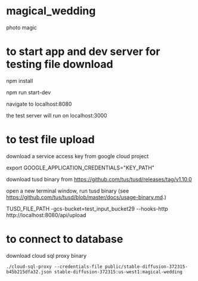 # magical_wedding
photo magic

# to start app and dev server for testing file download
npm install

npm run start-dev

navigate to localhost:8080

the test server will run on localhost:3000

# to test file upload

download a service access key from google cloud project

export GOOGLE_APPLICATION_CREDENTIALS="KEY_PATH"

download tusd binary from https://github.com/tus/tusd/releases/tag/v1.10.0

open a new terminal window, run tusd binary (see https://github.com/tus/tusd/blob/master/docs/usage-binary.md.)

TUSD_FILE_PATH -gcs-bucket=test_input_bucket29 --hooks-http http://localhost:8080/api/upload

# to connect to database


download cloud sql proxy binary


```./cloud-sql-proxy --credentials-file public/stable-diffusion-372315-b45b215dfa32.json stable-diffusion-372315:us-west1:magical-wedding ```

